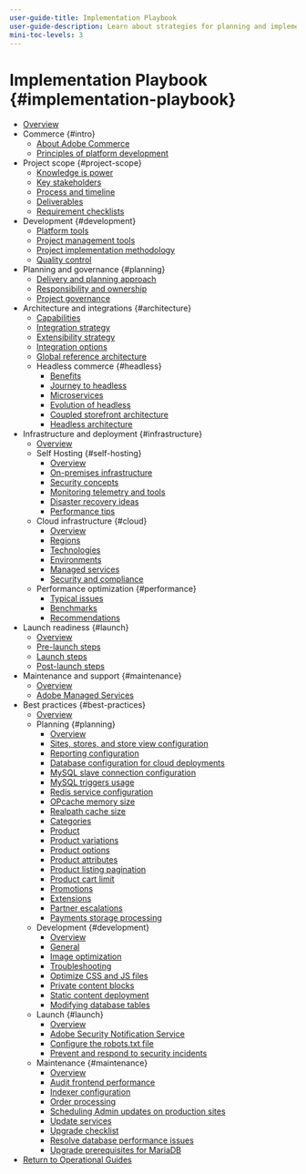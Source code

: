 ```yaml
---
user-guide-title: Implementation Playbook
user-guide-description: Learn about strategies for planning and implementing a successful Adobe Commerce site.
mini-toc-levels: 3
---
```


# Implementation Playbook {#implementation-playbook}

- [Overview](overview.md)
- Commerce {#intro}
  - [About Adobe Commerce](intro/about-commerce.md)
  - [Principles of platform development](intro/platform-development.md)
- Project scope {#project-scope}
  - [Knowledge is power](project-scope/knowledge.md)
  - [Key stakeholders](project-scope/key-stakeholders.md)
  - [Process and timeline](project-scope/process-timeline.md)
  - [Deliverables](project-scope/deliverables.md)
  - [Requirement checklists](project-scope/requirement-checklists.md)
- Development {#development}
  - [Platform tools](development/platform-tools.md)
  - [Project management tools](development/project-management-tools.md)
  - [Project implementation methodology](development/delivery.md)
  - [Quality control](development/quality-control.md)
- Planning and governance {#planning}
  - [Delivery and planning approach](planning/delivery.md)
  - [Responsibility and ownership](planning/ownership.md)
  - [Project governance](planning/governance.md)
- Architecture and integrations {#architecture}
  - [Capabilities](architecture/capabilities.md)
  - [Integration strategy](architecture/integration-strategy.md)
  - [Extensibility strategy](architecture/extensibility-strategy.md)
  - [Integration options](architecture/integration-options.md)
  - [Global reference architecture](architecture/global-reference.md)
  - Headless commerce {#headless}
    - [Benefits](architecture/headless/benefits.md)
    - [Journey to headless](architecture/headless/journey-to-headless.md)
    - [Microservices](architecture/headless/microservices.md)
    - [Evolution of headless](architecture/headless/evolution.md)
    - [Coupled storefront architecture](architecture/headless/legacy-storefront.md)
    - [Headless architecture](architecture/headless/adobe-commerce.md)
- Infrastructure and deployment {#infrastructure}
  - [Overview](infrastructure/overview.md)
  - Self Hosting {#self-hosting}
    - [Overview](infrastructure/self-hosting/overview.md)
    - [On-premises infrastructure](infrastructure/self-hosting/on-premises.md)    
    - [Security concepts](infrastructure/self-hosting/security-concepts.md)
    - [Monitoring telemetry and tools](infrastructure/self-hosting/monitoring-tools.md)
    - [Disaster recovery ideas](infrastructure/self-hosting/disaster-recovery-ideas.md)
    - [Performance tips](infrastructure/self-hosting/performance-tips.md)
  - Cloud infrastructure {#cloud}
    - [Overview](infrastructure/cloud/overview.md)
    - [Regions](infrastructure/cloud/regions.md)
    - [Technologies](infrastructure/cloud/technology.md)
    - [Environments](infrastructure/cloud/environments.md)
    - [Managed services](infrastructure/cloud/managed-services.md)
    - [Security and compliance](infrastructure/cloud/security.md)
  - Performance optimization {#performance}
    - [Typical issues](infrastructure/performance/optimization.md)
    - [Benchmarks](infrastructure/performance/benchmarks.md)
    - [Recommendations](infrastructure/performance/recommendations.md)
- Launch readiness {#launch}
  - [Overview](launch/overview.md)
  - [Pre-launch steps](launch/pre-launch-steps.md)
  - [Launch steps](launch/launch-steps.md)
  - [Post-launch steps](launch/post-launch-steps.md)
- Maintenance and support {#maintenance}
  - [Overview](maintenance/overview.md)
  - [Adobe Managed Services](maintenance/adobe-managed-services.md)
- Best practices {#best-practices}
  - [Overview](best-practices/phases.md)
  - Planning {#planning}
    - [Overview](best-practices/planning/overview.md)
    - [Sites, stores, and store view configuration](best-practices/planning/sites-stores-store-views.md)
    - [Reporting configuration](best-practices/planning/reporting-configuration.md)
    - [Database configuration for cloud deployments​](best-practices/planning/database-on-cloud.md)
    - [MySQL slave connection configuration​](best-practices/planning/configure-mysql-slave-connection-on-cloud.md)
    - [MySQL triggers usage](best-practices/planning/mysql-triggers-usage.md)
    - [Redis service configuration](best-practices/planning/redis-service-configuration.md)
    - [OPcache memory size](best-practices/planning/opcache-memory-size.md)
    - [Realpath cache size](best-practices/planning/realpath-cache-size.md)
    - [Categories](best-practices/planning/category-limits.md)
    - [Product](best-practices/planning/product-sku-limits.md)
    - [Product variations](best-practices/planning/product-variations.md)
    - [Product options](best-practices/planning/product-options.md)
    - [Product attributes](best-practices/planning/product-attributes-and-options.md)
    - [Product listing pagination](best-practices/planning/product-listing-pagination.md)
    - [Product cart limit](best-practices/planning/product-cart.md)
    - [Promotions](best-practices/planning/product-cart-promotions.md)
    - [Extensions](best-practices/planning/extensions.md)
    - [Partner escalations](best-practices/planning/partner-escalation.md)
    - [Payments storage processing](best-practices/planning/payment-processing-storage.md)
  - Development {#development}
    - [Overview](best-practices/development/overview.md)
    - [General](best-practices/development/general.md)
    - [Image optimization](best-practices/development/image-optimization.md)
    - [Troubleshooting](best-practices/development/troubleshooting.md)
    - [Optimize CSS and JS files](best-practices/development/optimize-css-js-files.md)
    - [Private content blocks](best-practices/development/private-content-block-configuration.md)
    - [Static content deployment](best-practices/development/static-content-deployment.md)
    - [Modifying database tables](best-practices/development/modifying-core-and-third-party-tables.md)   
  - Launch {#launch}
    - [Overview](best-practices/launch/overview.md)
    - [Adobe Security Notification Service](best-practices/launch/security-notification-service.md)
    - [Configure the robots.txt file](best-practices/launch/robots-txt.md)
    - [Prevent and respond to security incidents](best-practices/launch/prevent-respond-security-incident.md)
  - Maintenance {#maintenance} 
    - [Overview](best-practices/maintenance/overview.md)
    - [Audit frontend performance](best-practices/maintenance/frontend-performance.md)
    - [Indexer configuration](best-practices/maintenance/indexer-configuration.md)
    - [Order processing](best-practices/maintenance/order-processing-configuration.md)
    - [Scheduling Admin updates on production sites](best-practices/maintenance/scheduling-admin-updates-in-production.md)
    - [Update services](best-practices/maintenance/update-services.md)
    - [Upgrade checklist](best-practices/maintenance/upgrade-checklist.md)
    - [Resolve database performance issues](best-practices/maintenance/resolve-database-performance-issues.md)
    - [Upgrade prerequisites for MariaDB](best-practices/maintenance/commerce-235-upgrade-prerequisites-mariadb.md)
- [Return to Operational Guides](https://experienceleague.adobe.com/docs/commerce-operations/operational-guides/home.html)

